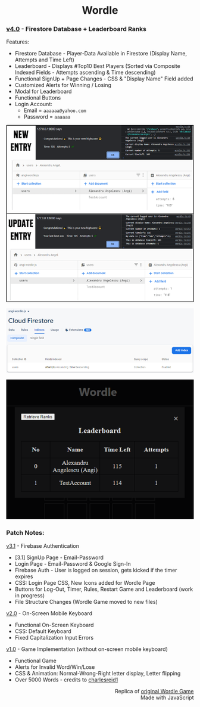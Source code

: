 <h1 align="center">Wordle</h1>


### <a href="https://github.com/darirak/wordle-js/tree/Version-4">v4.0</a> - Firestore Database + Leaderboard Ranks 

Features:
- Firestore Database - Player-Data Available in Firestore (Display Name, Attempts and Time Left)
- Leaderboard - Displays #Top10 Best Players (Sorted via Composite Indexed Fields - Attempts ascending & Time descending)
- Functional SignUp + Page Changes - CSS & "Display Name" Field added
- Customized Alerts for Winning / Losing 
- Modal for Leaderboard
- Functional Buttons
- Login Account:
  - Email = `aaaaaa@yahoo.com`
  - Password = `aaaaaa`

<div align="center">

![WordleDatabase](https://github.com/darirak/wordle-js/blob/Version-4/assets/wordleDatabase.png?raw=true)

![WordleIndex](https://github.com/darirak/wordle-js/blob/Version-4/assets/wordleIndex.png?raw=true)

![WordlePreviewV4](https://github.com/darirak/wordle-js/blob/Version-4/assets/wordlepreviewv4.png?raw=true)
</div>

### Patch Notes:
<a href="https://github.com/darirak/wordle-js/tree/Version-3">v3.1</a> - Firebase Authentication
- [3.1] SignUp Page - Email-Password
- Login Page - Email-Password & Google Sign-In
- Firebase Auth - User is logged on session, gets kicked if the timer expires
- CSS: Login Page CSS, New Icons added for Wordle Page
- Buttons for Log-Out, Timer, Rules, Restart Game and Leaderboard (work in progress)
- File Structure Changes (Wordle Game moved to new files)

<a href="https://github.com/darirak/wordle-js/tree/Version-2">v2.0</a> - On-Screen Mobile Keyboard
- Functional On-Screen Keyboard
- CSS: Default Keyboard
- Fixed Capitalization Input Errors

<a href="https://github.com/darirak/wordle-js/tree/Version-1">v1.0</a> - Game Implementation (without on-screen mobile keyboard)
- Functional Game
- Alerts for Invalid Word/Win/Lose
- CSS & Animation: Normal-Wrong-Right letter display, Letter flipping
- Over 5000 Words - credits to [charlesreid1](https://github.com/charlesreid1/five-letter-words/blob/master/sgb-words.txt)

<p align="right">Replica of <a href="https://www.nytimes.com/games/wordle/index.html">original Wordle Game</a>
<br /> Made with JavaScript</p>
